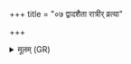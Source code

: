 +++
title = "०७ द्वादशैता रात्रीर् व्रत्या"

+++
<details><summary>मूलम् (GR)</summary>

द्वादशैता रात्रीर्  
व्रत्या आहुः प्रजापतेः ।  
तत्रापि ब्रह्मणो व्रतं  
तत्राप्य् अनडुहो बलम् ॥
</details>